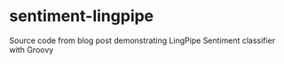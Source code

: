 sentiment-lingpipe
==================

Source code from blog post demonstrating LingPipe Sentiment classifier with Groovy
